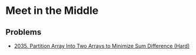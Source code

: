 # Meet in the Middle

## Problems

* [2035. Partition Array Into Two Arrays to Minimize Sum Difference (Hard)](https://leetcode.com/problems/partition-array-into-two-arrays-to-minimize-sum-difference/)